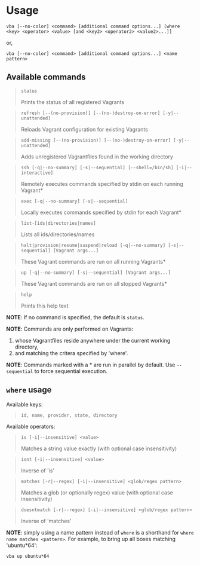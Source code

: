 # Usage

    vba [--no-color] <command> [additional command options...] [where <key> <operator> <value> [and <key2> <operator2> <value2>...]]

or,

    vba [--no-color] <command> [additional command options...] <name pattern>

## Available commands

> `status`
> 
> Prints the status of all registered Vagrants

> `refresh [--(no-provision)] [--(no-)destroy-on-error] [-y|--unattended]`
> 
> Reloads Vagrant configuration for existing Vagrants

> `add-missing [--(no-provision)] [--(no-)destroy-on-error] [-y|--unattended]`
> 
> Adds unregistered Vagrantfiles found in the working directory

> `ssh [-q|--no-summary] [-s|--sequential] [--shell=/bin/sh] [-i|--interactive]`
> 
> Remotely executes commands specified by stdin on each running Vagrant*

> `exec [-q|--no-summary] [-s|--sequential]`
> 
> Locally executes commands specified by stdin for each Vagrant*

> `list-[ids|directories|names]`
> 
> Lists all ids/directories/names

> `halt|provision|resume|suspend|reload [-q|--no-summary] [-s|--sequential] [Vagrant args...]`
> 
> These Vagrant commands are run on all running Vagrants*

> `up [-q|--no-summary] [-s|--sequential] [Vagrant args...]`
> 
> These Vagrant commands are run on all stopped Vagrants*

> `help`
> 
> Prints this help text

**NOTE**: If no command is specified, the default is `status`.

**NOTE**: Commands are only performed on Vagrants:
1) whose Vagrantfiles reside anywhere under the current working directory,
2) and matching the critera specified by 'where'.

**NOTE**: Commands marked with a * are run in parallel by default. Use `--sequential` to force sequential execution.

## `where` usage

Available keys:

> `id, name, provider, state, directory`

Available operators:

> `is [-i|--insensitive] <value>`
> 
> Matches a string value exactly (with optional case insensitivity)

> `isnt [-i|--insensitive] <value>`
> 
> Inverse of 'is'

> `matches [-r|--regex] [-i|--insensitive] <glob/regex pattern>`
> 
> Matches a glob (or optionally regex) value (with optional case insensitivity)

> `doesntmatch [-r|--regex] [-i|--insensitive] <glob/regex pattern>`
> 
> Inverse of 'matches'

**NOTE**: simply using a name pattern instead of `where` is a shorthand for `where name matches <pattern>`.
For example, to bring up all boxes matching 'ubuntu*64':

    vba up ubuntu*64